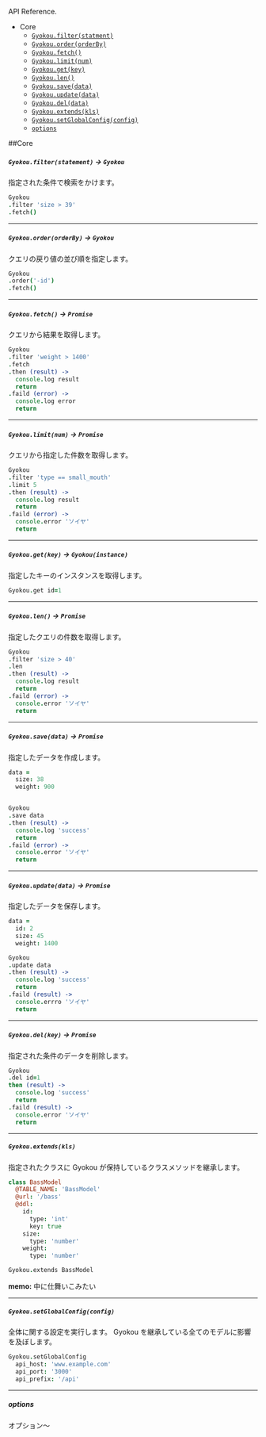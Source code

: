 API Reference.


* Core
  - [`Gyokou.filter(statment)`](#gyokoufilterstatement---gyokou)
  - [`Gyokou.order(orderBy)`](#gyokouorderorderby---gyokou)
  - [`Gyokou.fetch()`](#gyokoufetch---promise)
  - [`Gyokou.limit(num)`](#gyokoulimitnum---promise)
  - [`Gyokou.get(key)`](#gyokougetkey---gyokouinstance)
  - [`Gyokou.len()`](#gyokoulen---promise)
  - [`Gyokou.save(data)`](#gyokousavedata---promise)
  - [`Gyokou.update(data)`](#gyokouupdatedata---promise)
  - [`Gyokou.del(data)`](#gyokoudelkey---promise)
  - [`Gyokou.extends(kls)`](#gyokouextendskls)
  - [`Gyokou.setGlobalConfig(config)`](#gyokousetglobalconfigconfig)
  - [`options`](#options)


##Core

##### `Gyokou.filter(statement)` -> `Gyokou`

指定された条件で検索をかけます。

```coffeescript
Gyokou
.filter 'size > 39'
.fetch()
```

-------

##### `Gyokou.order(orderBy)` -> `Gyokou`

クエリの戻り値の並び順を指定します。

```coffeescript
Gyokou
.order('-id')
.fetch()
```

-------

##### `Gyokou.fetch()` -> `Promise`

クエリから結果を取得します。

```coffeescript
Gyokou
.filter 'weight > 1400'
.fetch
.then (result) ->
  console.log result
  return
.faild (error) ->
  console.log error
  return
```

--------

##### `Gyokou.limit(num)` -> `Promise`

クエリから指定した件数を取得します。

```coffeescript
Gyokou
.filter 'type == small_mouth'
.limit 5
.then (result) ->
  console.log result
  return
.faild (error) ->
  console.error 'ソイヤ'
  return
```

--------

##### `Gyokou.get(key)` -> `Gyokou(instance)`

指定したキーのインスタンスを取得します。

```coffeescript
Gyokou.get id=1
```

--------

##### `Gyokou.len()` -> `Promise`

指定したクエリの件数を取得します。

```coffeescript
Gyokou
.filter 'size > 40'
.len
.then (result) ->
  console.log result
  return
.faild (error) ->
  console.error 'ソイヤ'
  return
```

--------

##### `Gyokou.save(data)` -> `Promise`

指定したデータを作成します。

```coffeescript
data =
  size: 38
  weight: 900


Gyokou
.save data
.then (result) ->
  console.log 'success'
  return
.faild (error) ->
  console.error 'ソイヤ'
  return
```

--------

##### `Gyokou.update(data)` -> `Promise`

指定したデータを保存します。

```coffeescript
data = 
  id: 2
  size: 45
  weight: 1400

Gyokou
.update data
.then (result) ->
  console.log 'success'
  return
.faild (result) ->
  console.errro 'ソイヤ'
  return
```


--------

##### `Gyokou.del(key)` -> `Promise`

指定された条件のデータを削除します。

```coffeescript
Gyokou
.del id=1
then (result) ->
  console.log 'success'
  return
.faild (result) ->
  console.error 'ソイヤ'
  return
```


--------

##### `Gyokou.extends(kls)`

指定されたクラスに Gyokou が保持しているクラスメソッドを継承します。

```coffeescript
class BassModel
  @TABLE_NAME: 'BassModel'
  @url: '/bass'
  @ddl:
    id:
      type: 'int'
      key: true
    size:
      type: 'number'
    weight:
      type: 'number'

Gyokou.extends BassModel
```

**memo:** 中に仕舞いこみたい

--------

##### `Gyokou.setGlobalConfig(config)`

全体に関する設定を実行します。
Gyokou を継承している全てのモデルに影響を及ぼします。

```coffeescript
Gyokou.setGlobalConfig
  api_host: 'www.example.com'
  api_port: '3000'
  api_prefix: '/api'
```

----------


##### options

オプション〜

